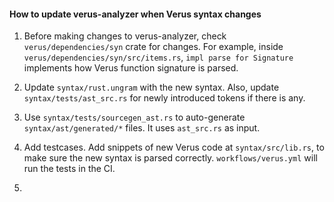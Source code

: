 #### How to update verus-analyzer when Verus syntax changes

1. Before making changes to verus-analyzer, check `verus/dependencies/syn` crate for changes. For example, inside `verus/dependencies/syn/src/items.rs`, `impl parse for Signature` implements how Verus function signature is parsed.

2. Update `syntax/rust.ungram` with the new syntax. Also, update `syntax/tests/ast_src.rs` for newly introduced tokens if there is any. 

3. Use `syntax/tests/sourcegen_ast.rs` to auto-generate `syntax/ast/generated/*` files. It uses `ast_src.rs` as input. 

4. Add testcases. Add snippets of new Verus code at `syntax/src/lib.rs`, to make sure the new syntax is parsed correctly. `workflows/verus.yml` will run the tests in the CI.

5.  
